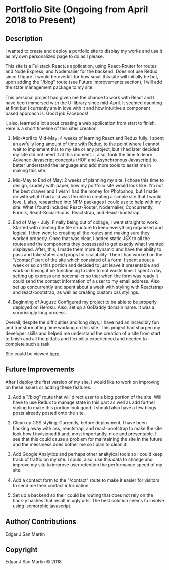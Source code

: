 Portfolio Site (Ongoing from April 2018 to Present)
=======================

Description
-----------------------
I wanted to create and deploy a portfolio site to display my works and use it as my own personalized page to do as I please.

This site is a Fullstack ReactJs application, using React-Router for routes and Node,Express, and Nodemailer for the backend. Does not
use Redux since I figure it would be overkill for how small this site will initially be but, upon adding the "/blog" route (see
Future Improvements section), I will add the state management package to my site.

This personal project had given me the chance to work with React and I have been immersed with the UI library since mid-April. It
seemed daunting at first but I currently am in love with it and how intuitive a component based approach is. Good job Facebook!

I, also, learned a lot about creating a web application from start to finish. Here is a short timeline of this sites creation:

1. Mid-April to Mid-May: 4 weeks of learning React and Redux fully. I spent an awfully long amount of time with Redux, to the point
where I cannot wait to implement this to my site or any project, but I had later decided my site did not need it at this moment.
I, also, took the time to learn Advance Javascript concepts (HOF and Asynchronous Javascript) to better understand the language
and add more tools to assist me in making this site.

2. Mid-May to End of May: 2 weeks of planning my site. I chose this time to design, crudely with paper, how my portfolio site
would look like. I'm not the best drawer and I wish I had the money for Photoshop, but I made do with what I had and was flexible
in creating a simple site that I would love. I, also, researched into NPM packages I could use to help with my site. What I found
included React-Router, Nodemailer, Concurrently, Formik, React-Social-Icons, Reactstrap, and React-bootstrap.

3. End of May - July: Finally being out of collage, I went straight to work. Started with creating the file structure
to keep everything organized and logical, I then went to creating all the routes and making sure they worked properly. Once that
was clear, I added static JSX to all the routes and the components they possessed to get exactly what I wanted displayed. After, this,
I made them more dynamic and have the ability to pass and take states and props for scalability. Then I had worked on the "/contact"
part of the site which consisted of a form. I spent about a week or so on this portion and decided to just leave it presentable
and work on having it be functioning to later to not waste time. I spent a day setting up express and nodemailer so that when
the form was ready it could send the contact information of a user to my email address. Also set up concurrently and spent about a
week with styling with Reactstrap and react-bootstrap, as well as creating custom css stylings.

4. Beginning of August: Configured my project to be able to be properly deployed on Heroku. Also, set up a GoDaddy domain name. It was a surprisingly long process.

Overall, despite the difficulties and long days, I have had an incredibly fun and transformatting time working on this site. This
project had sharpen my developer skills and helped me understand the creation of a site from start to finish and all the pitfalls
and flexibility experienced and needed to complete such a task.

Site could be viewed [here](www.edgars.life)


Future Improvements
-----------------------
After I deploy the first version of my site, I would like to work on improving on these issues or adding these features:

1. Add a "/blog" route that will direct user to a blog portion of the site. Will have to use Redux to manage state in this part
as well as add further styling to make this portion look good. I should also have a few blogs posts already posted onto the site.

2. Clean up CSS styling. Currently, before deployment, I have been hacking away with css, reactstrap, and react-bootstrap
to make the site look how I invisioned it and, most importantly, nice and presentable. I see that this could cause a problem for
maintaining the site in the future and the messiness does bother me so I plan to clean it.

3. Add Google Analytics and perhaps other analtyical tools so I could keep track of traffic on my site. I could, also, use this
data to change and improve my site to improve user retention the performance speed of my site.

4. Add a contact form to the "/contact" route to make it easier for visitors to send me their contact information.

5. Set up a backend so their could be routing that does not rely on the hack-y hashes that result in ugly urls. The best solution seems to involve using isomorphic javascript.


Author/ Contributions
-----------------------

Edgar J San Martin


Copyright
-----------------------

Edgar J San Martin © 2018
